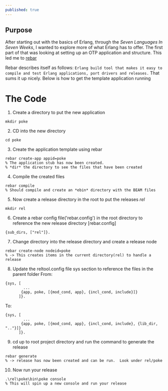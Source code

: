 ```yaml
---
published: true
---
```


## Purpose
After starting out with the basics of Erlang, through the *Seven Languages In Seven Weeks*, I wanted to explore more of what Erlang has to offer.  The first part of that was looking at setting up an OTP application and structure.  This led me to [rebar](https://github.com/rebar/)

Rebar describes itself as follows: `Erlang build tool that makes it easy to compile and test Erlang applications, port drivers and releases.`  That sums it up nicely.  Below is how to get the template application running

# The Code

1. Create a directory to put the new application

```
mkdir poke
```
2. CD into the new directory

```
cd poke
```
3. Create the application template using rebar

```
rebar create-app appid=poke
% The application stub has now been created. 
% *dir* the directory to see the files that have been created
```
4. Compile the created files

```
rebar compile
% Should compile and create an *ebin* directory with the BEAM files
```
5. Now create a release directory in the root to put the releases *rel*

```
mkdir rel
```
6. Create a rebar config file('rebar.config') in the root directory to reference the new release directory
[rebar.config]

```
{sub_dirs, ["rel"]}.
```
7. Change directory into the release directory and  create a release node 

```
rebar create-node nodeid=poke
% -> This creates items in the current directory(rel) to handle a release
```
8. Update the reltool.config file sys section to reference the files in the parent folder
From:

```
{sys, [
		...
       {app, poke, [{mod_cond, app}, {incl_cond, include}]}
      ]}.
```
To:

```
{sys, [
		...
       {app, poke, [{mod_cond, app}, {incl_cond, include}, {lib_dir, ".."}]}
      ]}.
```
9. cd up to root project directory and run the command to generate the release

```
rebar generate
% -> release has now been created and can be run.  Look under rel/poke
```
10. Now run your release

```
.\rel\poke\bin\poke console
% This will spin up a new console and run your release
```